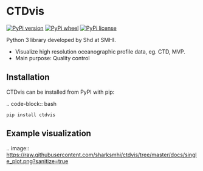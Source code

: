 CTDvis
======

[![PyPi version](https://badge.fury.io/py/ctdvis.svg)](https://pypi.python.org/pypi/ctdvis/)
[![PyPi wheel](https://pypip.in/wheel/ctdvis/badge.png)](https://crate.io/packages/ctdvis/)
[![PyPi license](https://pypip.in/license/ctdvis/badge.png)](https://crate.io/packages/ctdvis/)

Python 3 library developed by Shd at SMHI.

- Visualize high resolution oceanographic profile data, eg. CTD, MVP.
- Main purpose: Quality control


Installation
------------

CTDvis can be installed from PyPI with pip:

.. code-block:: bash

    pip install ctdvis


Example visualization
--------
.. image:: https://raw.githubusercontent.com/sharksmhi/ctdvis/tree/master/docs/single_plot.png?sanitize=true

